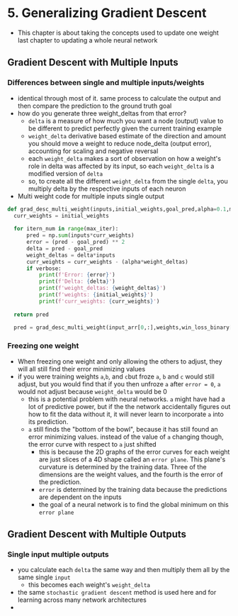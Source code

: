 # 5. Generalizing Gradient Descent
  - This chapter is about taking the concepts used to update one weight last chapter to updating a whole neural network
  
## Gradient Descent with Multiple Inputs

### Differences between single and multiple inputs/weights
  - identical through most of it. same process to calculate the output and then compare the prediction to the ground truth goal
  - how do you generate three weight_deltas from that error?
    - ```delta``` is a measure of how much you want a node (output) value to be different to predict perfectly given the current training example 
    - ```weight_delta``` derivative based estimate of the direction and amount you should move a weight to reduce node_delta (output error), accounting for scaling and negative reversal
    - each ```weight_delta``` makes a sort of observation on how a weight's role in delta was affected by its input, so each ```weight_delta``` is a modified version of ```delta```
    - so, to create all the different ```weight_delta``` from the single ```delta```, you multiply delta by the respective inputs of each neuron
  - Multi weight code for multiple inputs single output
  ```python
  def grad_desc_multi_weight(inputs,initial_weights,goal_pred,alpha=0.1,max_iter=50,thresh=0.00001,verbose=True):
    curr_weights = initial_weights
    
    for itern_num in range(max_iter):
        pred = np.sum(inputs*curr_weights)
        error = (pred - goal_pred) ** 2
        delta = pred - goal_pred
        weight_deltas = delta*inputs
        curr_weights = curr_weights - (alpha*weight_deltas)
        if verbose:
            print(f'Error: {error}')
            print(f'Delta: {delta}')
            print(f'weight_deltas: {weight_deltas}')
            print(f'weights: {initial_weights}')
            print(f'curr_weights: {curr_weights}')
      
    return pred
    
    pred = grad_desc_multi_weight(input_arr[0,:],weights,win_loss_binary[0],alpha=0.01)
  ```
  
### Freezing one weight
  - When freezing one weight and only allowing the others to adjust, they will all still find their error minimizing values
  - if you were training weights `a`,`b`, and `c`but froze `a`, `b` and `c` would still adjust, but you would find that if you then unfroze `a` after `error = 0`, `a` would not adjust because `weight_delta` would be 0
    - this is a potential problem with neural networks. `a` might have had a lot of predictive power, but if the the network accidentally figures out how to fit the data without it, it will never learn to incorporate `a` into its prediction.
    - `a` still finds the "bottom of the bowl", because it has still found an error minimizing values. instead of the value of `a` changing though, the error curve with respect to `a` just shifted
      - this is because the 2D graphs of the error curves for each weight are just slices of a 4D shape called an `error plane`. This plane's curvature is determined by the training data. Three of the dimensions are the weight values, and the fourth is the error of the prediction.
      - `error` is determined by the training data because the predictions are dependent on the inputs
      - the goal of a neural network is to find the global minimum on this `error plane`
## Gradient Descent with Multiple Outputs

### Single input multiple outputs
  - you calculate each `delta` the same way and then multiply them all by the same single `input`
    - this becomes each weight's `weight_delta`
  - the same `stochastic gradient descent` method is used here and for learning across many network architectures
  - 


